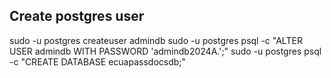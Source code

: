 ## Create postgres user
sudo -u postgres createuser admindb
sudo -u postgres psql -c "ALTER USER admindb WITH PASSWORD 'admindb2024A.';"
sudo -u postgres psql -c "CREATE DATABASE ecuapassdocsdb;"
